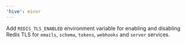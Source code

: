 ```yaml
---
'hive': minor
---
```


Add `REDIS_TLS_ENABLED` environment variable for enabling and disabling Redis TLS for `emails`, `schema`, `tokens`, `webhooks` and `server` services.
